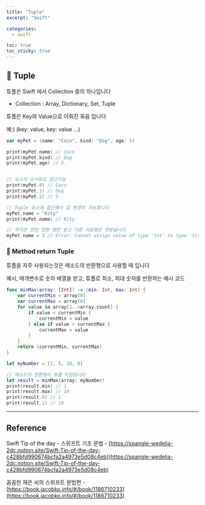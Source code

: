 ```yaml
---
title: "Tuple"
excerpt: "Swift"

categories:
  - swift

toc: true
toc_sticky: true
---
```


## 🔷 Tuple

튜플은 Swift 에서 Collection 중의 하나입니다

- Collection : Array, Dictionary, Set, Tuple

튜플은 Key와 Value으로 이뤄진 묶음 입니다

예:) (key: value, key: value ...)

```swift
var myPet = (name: "Coco", kind: "Dog", age: 5)

print(myPet.name) // Coco
print(myPet.kind) // Dog
print(myPet.age) // 5


// 요소의 순서로도 접근가능
print(myPet.0) // Coco
print(myPet.1) // Dog
print(myPet.2) // 5

// Tuple 요소에 접근해서 값 변경이 가능합니다
myPet.name = "Kity"
print(myPet.name) // Kity

// 하지만 한번 정한 형만 받고 다른 자료형은 못받습니다
myPet.name = 3 // Error: Cannot assign value of type 'Int' to type 'String'
```

### 🔶 Method return Tuple

튜플을 자주 사용되는것은 메소드의 반환형으로 사용할 때 입니다

예시, 매개변수로 숫자 배열을 받고, 튜플로 최소, 최대 숫자를 반환하는 예시 코드

```swift
func minMax(array: [Int]) -> (min: Int, max: Int) {
	var currentMin = array[0]
	var currentMax = array[0]
	for value in array[1..<array.count] {
		if value < currentMin {
			currentMin = value
		} else if value > currentMax {
			currentMax = value
		}
	}
	return (currentMin, currentMax)
}

let myNumber = [1, 5, 10, 8]

// 메소드의 반환형이 튜플 타입입니다
let result = minMax(array: myNumber)
print(result.min) // 1
print(result.max) // 10
print(result.0) // 1
print(result.1) // 10
```

---

<!-- 🔶 🔷 📌 🔑 👉 -->

## Reference

Swift Tip of the day - 스위프트 기초 문법 - [https://spangle-wedelia-2dc.notion.site/Swift-Tip-of-the-day-c428bfd990674bcfa2a4973e5d08c4eb](https://spangle-wedelia-2dc.notion.site/Swift-Tip-of-the-day-c428bfd990674bcfa2a4973e5d08c4eb)

꼼꼼한 재은 씨의 스위프트 문법편 - [https://book.jacobko.info/#/book/1186710233](https://book.jacobko.info/#/book/1186710233)
